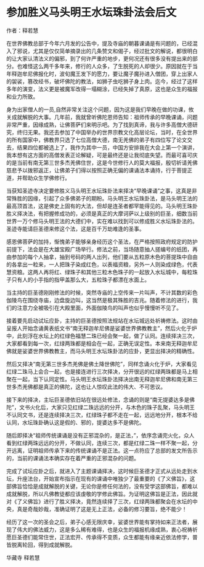# 参加胜义马头明王水坛珠卦法会后文

作者：释若慧




在世界佛教总部于今年六月发的公告中，提及寺庙的朝暮课诵是有问题的，已经混入了邪说，尤其是仅仅简单摘录出的几条赞文和偈子，经过批文的解说，都很明白的让大家认清法义的偏邪，到了何许严重的地步，更何况还有很多没有提出来的部分。也难怪这么两千多年来，修行的人众多，了生脱死的人却很少。原因就在于当年释迦牟尼佛报化时，波旬魔王发下的愿力，要让魔子魔孙进入僧团，穿上出家人的袈裟，篡改经书，破坏佛陀的教法，如狮子虫吃狮子身上肉。迄今，经过了这样多年的演变，法义更是被魔军改得一塌糊涂，已经失掉了真原，这也是众生的福报和业力所致。


身为出家僧人的一员,自然非常关注这个问题，因为这是我们早晚在做的功课，攸关成就解脱的大事。几年前，我就曾听佛陀恩师告知：祖师传承的早晚课诵，问题非常严重，因缘成熟，让佛菩萨们来明示吧。为了找到真谛，我与许多高僧大德研究，终归无果。我还去参加了中国举办的世界宗教文化高层论坛，当时，在全世界的所有国家中，佛教界只选了七位高僧大德，南无羌佛的弟子有四位写了论文交去，结果四位都被选上了，我作为其中一员，中国方安排我在大会上第一个演讲，我本想有这方面的高僧发表正论解疑，可是最终还是让我彻底失望。而最可喜可庆的是当前有南无第三世多杰羌佛住世，这是今世修行人的莫大福报，殷切祈请羌佛慈悲予以拨邪返正，让佛弟子们得以按照正确无偏的课诵法本诵持，行于菩提正道，并帮助众生学佛修行。


当获知圣迹寺决定要修胜义马头明王水坛珠卦法来择决“早晚课诵”之事，这真是非常殊胜的因缘，引起了众多佛弟子的期盼。马头明王水坛珠卦法，是马头明王法的最高顶首法，这是佛史上固有的大法，但却是连圣者都罕能得见的。马头明王珠卦胜义择决法，有把握修成功的，必须是真正的大摩诃萨以上级别的巨圣，细数当前世界一万个修马头明王法的大德们中，实在难以找到可以修成胜义水坛珠卦法的。圣迹寺能请巨圣德来修这个法，这是百千万劫难逢的圣事。


感恩佛菩萨的加持，惭愧弟子能够亲身经历这个圣法，在严格按照政府规定的防护前提下，法会是在大雄宝殿广场举行。修法之前，当场随意抽人搓编号的纸团，再由参加的每个人抽拿，抽到号码的两人出列，他们要从五粒原木色的菩提珠中自由的各拿出一粒来，一人把珠子染成红色，以表福资粮，另外一人则染成绿色，代表慧资粮。这两人再将红、绿珠子和其他三粒木色珠子的一起放入水坛城中，每粒珠子只有人的小手指的指甲盖那么大，五粒珠子都漂在水面上。


当主持的巨圣德刚刚修法的时候，突然寺庙的上空传来一片叫声，不计其数的彩色伽陵鸟在围绕寺庙，边盘旋边叫，这当然是极其殊胜的吉兆。随着修法的进行，我们的注意力全被吸引在大殿里面，外面伽陵鸟的叫声也似乎慢慢听不见了。


接着要先启动试坛应卦，主持的巨圣德按照法规站在水坛城远处祈祷修法。这时由呈报人开始念诵黄表纸文书“南无释迦牟尼佛是娑婆世界佛教教主”，然后火化于炉中，此刻浮在水坛上的红绿色福慧二珠已经会聚一起，做了认同。连续择决三次，大家都看到每一次，红绿两珠都是相会在一起，正确无误定性。本来南无释迦牟尼佛就是娑婆世界佛教教主，而马头明王水坛珠卦法的应卦，更显出择决的精确性。


然后又择决“南无第三世多杰羌佛是佛土降世佛陀”，同样念诵火化于炉，大家看见红绿二珠马上会合一起，也是接连进行三次择决，分开很远的红绿两珠都是马上相聚在一起，当下认同定性。马头明王水坛珠卦法择决出南无释迦牟尼佛和南无第三世多杰羌佛都是真正的佛陀，这也让人惊叹此法的伟大、不可思议。


接下来的择决，主坛巨圣德依旧站在很远处修法，念诵的则是“南无提婆达多是佛陀”，文书火化后，大家只见红绿二珠远远的分开，与木色的珠子乱聚，马头明王不认同文书，还是连续择决三次，红绿珠子都不走在一起，远远地分开，根本不给认同，水坛珠卦确认这是假的、邪的，提婆达多不是佛陀。


随后即择决“祖师传统课诵是没有正邪混杂的，是正法，”，依序念诵完火化，众人看到红绿两珠远远的分开，不做认同，连续三次，都是红绿二珠一样不聚一起，分开远离，证明祖师传承下来的传统课诵不是正法。这一点符应了总部的发文所告示的，当前的课诵法本确实存在着严重的正邪混杂的问题。


完成了试坛应卦之后，就进入了主题课诵择决，这时候巨圣德才正式从远处走到水坛，升座法台，开始宣布指示在现有的课诵中唯独少了最重要的《了义佛旨》，这部佛旨恰恰是成就解脱的关键，无论你是修任何法的，没有受学这部佛旨，都难以成就解脱，所以凡佛教徒都应该虔敬的学修此佛旨。为证明这佛旨是正法，因此就对《了义佛旨》进行了胜义择决，竟然连续择了三次，红绿两珠都聚会在水坛的中央，真是奇哉妙哉，准确证明了这是无上正法，必备的修习要旨，绝不能少！


经历了这一次的圣会之后，弟子心感无限庆幸，娑婆世界能有掌持如来正法者，展现了伟大的佛法威力，这是多么稀有难得，也是众生的福报机缘成熟，衷心祝祷祈愿巨圣德们能常住世，正法宏开、传承得不变质，众生都能有缘亲近依法修学，普皆脱离轮回，得到成就解脱。


华藏寺  释若慧